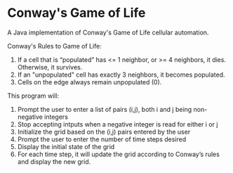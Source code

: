 # Conway's Game of Life

A Java implementation of Conway's Game of Life cellular automation.

Conway's Rules to Game of Life:

1. If a cell that is “populated” has <= 1 neighbor, or >= 4 neighbors, it dies. Otherwise, it survives. 
2. If an "unpopulated" cell has exactly 3 neighbors, it becomes populated.
3. Cells on the edge always remain unpopulated (0).

This program will:

1. Prompt the user to enter a list of pairs (i,j), both i and j being non-negative integers 
2. Stop accepting intputs when a negative integer is read for either i or j
3. Initialize the grid based on the (i,j) pairs entered by the user
4. Prompt the user to enter the number of time steps desired
5. Display the initial state of the grid 
6. For each time step, it will update the grid according to Conway’s rules and display the new grid.
